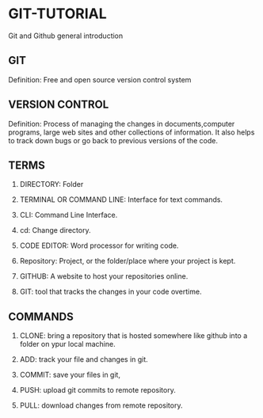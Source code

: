 # GIT-TUTORIAL
Git and Github general introduction

## GIT

Definition: Free and open source version control system


## VERSION CONTROL

Definition: Process of managing the changes in documents,computer programs, large web sites and other collections of information. It also helps to
track down bugs or go back to previous versions of the code.


## TERMS
1) DIRECTORY: Folder

2) TERMINAL OR COMMAND LINE: Interface for text commands.

3) CLI: Command Line Interface.

4) cd: Change directory.

5) CODE EDITOR: Word processor for writing code.

6) Repository: Project, or the folder/place where your project is kept.

7) GITHUB: A website to host your repositories online.

8) GIT: tool that tracks the changes in your code overtime.

## COMMANDS

1) CLONE: bring a repository that is hosted somewhere like github into a folder on ypur local machine.

2) ADD: track your file and changes in git.

3) COMMIT: save your files in git,

4) PUSH: upload git commits to remote repository.

5) PULL: download changes from remote repository.

